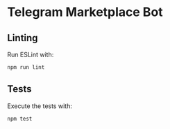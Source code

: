 # Telegram Marketplace Bot

## Linting

Run ESLint with:

```bash
npm run lint
```

## Tests

Execute the tests with:

```bash
npm test
```
